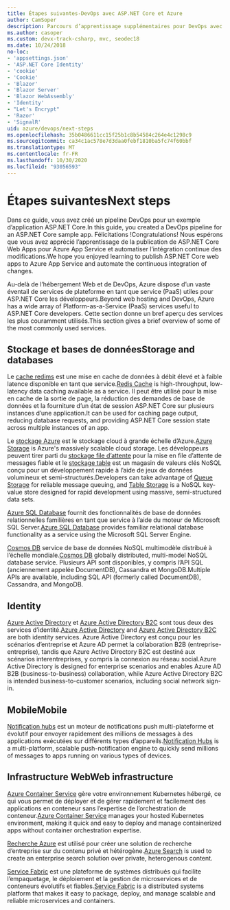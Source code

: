 ```yaml
---
title: Étapes suivantes-DevOps avec ASP.NET Core et Azure
author: CamSoper
description: Parcours d’apprentissage supplémentaires pour DevOps avec ASP.NET Core et Azure.
ms.author: casoper
ms.custom: devx-track-csharp, mvc, seodec18
ms.date: 10/24/2018
no-loc:
- 'appsettings.json'
- 'ASP.NET Core Identity'
- 'cookie'
- 'Cookie'
- 'Blazor'
- 'Blazor Server'
- 'Blazor WebAssembly'
- 'Identity'
- "Let's Encrypt"
- 'Razor'
- 'SignalR'
uid: azure/devops/next-steps
ms.openlocfilehash: 35b0486611cc15f25b1c8b54584c264e4c1298c9
ms.sourcegitcommit: ca34c1ac578e7d3daa0febf1810ba5fc74f60bbf
ms.translationtype: MT
ms.contentlocale: fr-FR
ms.lasthandoff: 10/30/2020
ms.locfileid: "93056593"
---
```

# <a name="next-steps"></a><span data-ttu-id="909c6-103">Étapes suivantes</span><span class="sxs-lookup"><span data-stu-id="909c6-103">Next steps</span></span>

<span data-ttu-id="909c6-104">Dans ce guide, vous avez créé un pipeline DevOps pour un exemple d’application ASP.NET Core.</span><span class="sxs-lookup"><span data-stu-id="909c6-104">In this guide, you created a DevOps pipeline for an ASP.NET Core sample app.</span></span> <span data-ttu-id="909c6-105">Félicitations !</span><span class="sxs-lookup"><span data-stu-id="909c6-105">Congratulations!</span></span> <span data-ttu-id="909c6-106">Nous espérons que vous avez apprécié l’apprentissage de la publication de ASP.NET Core Web Apps pour Azure App Service et automatiser l’intégration continue des modifications.</span><span class="sxs-lookup"><span data-stu-id="909c6-106">We hope you enjoyed learning to publish ASP.NET Core web apps to Azure App Service and automate the continuous integration of changes.</span></span>

<span data-ttu-id="909c6-107">Au-delà de l’hébergement Web et de DevOps, Azure dispose d’un vaste éventail de services de plateforme en tant que service (PaaS) utiles pour ASP.NET Core les développeurs.</span><span class="sxs-lookup"><span data-stu-id="909c6-107">Beyond web hosting and DevOps, Azure has a wide array of Platform-as-a-Service (PaaS) services useful to ASP.NET Core developers.</span></span> <span data-ttu-id="909c6-108">Cette section donne un bref aperçu des services les plus couramment utilisés.</span><span class="sxs-lookup"><span data-stu-id="909c6-108">This section gives a brief overview of some of the most commonly used services.</span></span>

## <a name="storage-and-databases"></a><span data-ttu-id="909c6-109">Stockage et bases de données</span><span class="sxs-lookup"><span data-stu-id="909c6-109">Storage and databases</span></span>

<span data-ttu-id="909c6-110">Le [cache redims](/azure/redis-cache/) est une mise en cache de données à débit élevé et à faible latence disponible en tant que service.</span><span class="sxs-lookup"><span data-stu-id="909c6-110">[Redis Cache](/azure/redis-cache/) is high-throughput, low-latency data caching available as a service.</span></span> <span data-ttu-id="909c6-111">Il peut être utilisé pour la mise en cache de la sortie de page, la réduction des demandes de base de données et la fourniture d’un état de session ASP.NET Core sur plusieurs instances d’une application.</span><span class="sxs-lookup"><span data-stu-id="909c6-111">It can be used for caching page output, reducing database requests, and providing ASP.NET Core session state across multiple instances of an app.</span></span>

<span data-ttu-id="909c6-112">Le [stockage Azure](/azure/storage/) est le stockage cloud à grande échelle d’Azure.</span><span class="sxs-lookup"><span data-stu-id="909c6-112">[Azure Storage](/azure/storage/) is Azure's massively scalable cloud storage.</span></span> <span data-ttu-id="909c6-113">Les développeurs peuvent tirer parti du [stockage file d’attente](/azure/storage/queues/storage-queues-introduction) pour la mise en file d’attente de messages fiable et le [stockage table](/azure/storage/tables/table-storage-overview) est un magasin de valeurs clés NoSQL conçu pour un développement rapide à l’aide de jeux de données volumineux et semi-structurés.</span><span class="sxs-lookup"><span data-stu-id="909c6-113">Developers can take advantage of [Queue Storage](/azure/storage/queues/storage-queues-introduction) for reliable message queuing, and [Table Storage](/azure/storage/tables/table-storage-overview) is a NoSQL key-value store designed for rapid development using massive, semi-structured data sets.</span></span>

<span data-ttu-id="909c6-114">[Azure SQL Database](/azure/sql-database/) fournit des fonctionnalités de base de données relationnelles familières en tant que service à l’aide du moteur de Microsoft SQL Server.</span><span class="sxs-lookup"><span data-stu-id="909c6-114">[Azure SQL Database](/azure/sql-database/) provides familiar relational database functionality as a service using the Microsoft SQL Server Engine.</span></span>

<span data-ttu-id="909c6-115">[Cosmos DB](/azure/cosmos-db/) service de base de données NoSQL multimodèle distribué à l’échelle mondiale.</span><span class="sxs-lookup"><span data-stu-id="909c6-115">[Cosmos DB](/azure/cosmos-db/) globally distributed, multi-model NoSQL database service.</span></span> <span data-ttu-id="909c6-116">Plusieurs API sont disponibles, y compris l’API SQL (anciennement appelée DocumentDB), Cassandra et MongoDB.</span><span class="sxs-lookup"><span data-stu-id="909c6-116">Multiple APIs are available, including SQL API (formerly called DocumentDB), Cassandra, and MongoDB.</span></span>

## Identity

<span data-ttu-id="909c6-117">[Azure Active Directory](/azure/active-directory/) et [Azure Active Directory B2C](/azure/active-directory-b2c/) sont tous deux des services d’identité.</span><span class="sxs-lookup"><span data-stu-id="909c6-117">[Azure Active Directory](/azure/active-directory/) and [Azure Active Directory B2C](/azure/active-directory-b2c/) are both identity services.</span></span> <span data-ttu-id="909c6-118">Azure Active Directory est conçu pour les scénarios d’entreprise et Azure AD permet la collaboration B2B (entreprise-entreprise), tandis que Azure Active Directory B2C est destiné aux scénarios interentreprises, y compris la connexion au réseau social.</span><span class="sxs-lookup"><span data-stu-id="909c6-118">Azure Active Directory is designed for enterprise scenarios and enables Azure AD B2B (business-to-business) collaboration, while Azure Active Directory B2C is intended business-to-customer scenarios, including social network sign-in.</span></span>

## <a name="mobile"></a><span data-ttu-id="909c6-119">Mobile</span><span class="sxs-lookup"><span data-stu-id="909c6-119">Mobile</span></span>

<span data-ttu-id="909c6-120">[Notification hubs](/azure/notification-hubs/) est un moteur de notifications push multi-plateforme et évolutif pour envoyer rapidement des millions de messages à des applications exécutées sur différents types d’appareils.</span><span class="sxs-lookup"><span data-stu-id="909c6-120">[Notification Hubs](/azure/notification-hubs/) is a multi-platform, scalable push-notification engine to quickly send millions of messages to apps running on various types of devices.</span></span>

## <a name="web-infrastructure"></a><span data-ttu-id="909c6-121">Infrastructure Web</span><span class="sxs-lookup"><span data-stu-id="909c6-121">Web infrastructure</span></span>

<span data-ttu-id="909c6-122">[Azure Container Service](/azure/aks/) gère votre environnement Kubernetes hébergé, ce qui vous permet de déployer et de gérer rapidement et facilement des applications en conteneur sans l’expertise de l’orchestration de conteneur.</span><span class="sxs-lookup"><span data-stu-id="909c6-122">[Azure Container Service](/azure/aks/) manages your hosted Kubernetes environment, making it quick and easy to deploy and manage containerized apps without container orchestration expertise.</span></span>

<span data-ttu-id="909c6-123">[Recherche Azure](/azure/search/) est utilisé pour créer une solution de recherche d’entreprise sur du contenu privé et hétérogène.</span><span class="sxs-lookup"><span data-stu-id="909c6-123">[Azure Search](/azure/search/) is used to create an enterprise search solution over private, heterogenous content.</span></span>

<span data-ttu-id="909c6-124">[Service Fabric](/azure/service-fabric/) est une plateforme de systèmes distribués qui facilite l’empaquetage, le déploiement et la gestion de microservices et de conteneurs évolutifs et fiables.</span><span class="sxs-lookup"><span data-stu-id="909c6-124">[Service Fabric](/azure/service-fabric/) is a distributed systems platform that makes it easy to package, deploy, and manage scalable and reliable microservices and containers.</span></span>
